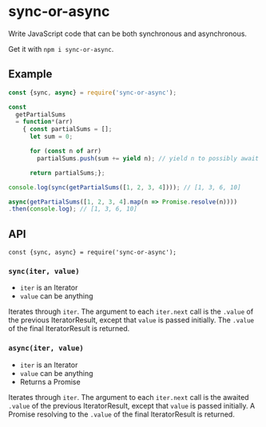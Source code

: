 # sync-or-async

Write JavaScript code that can be both synchronous and asynchronous.

Get it with `npm i sync-or-async`.

## Example

```javascript
const {sync, async} = require('sync-or-async');

const
  getPartialSums
  = function*(arr)
    { const partialSums = [];
      let sum = 0;

      for (const n of arr)
        partialSums.push(sum += yield n); // yield n to possibly await it.

      return partialSums;};

console.log(sync(getPartialSums([1, 2, 3, 4]))); // [1, 3, 6, 10]

async(getPartialSums([1, 2, 3, 4].map(n => Promise.resolve(n))))
.then(console.log); // [1, 3, 6, 10]
```

## API

`const {sync, async} = require('sync-or-async');`

### `sync(iter, value)`

* `iter` is an Iterator
* `value` can be anything

Iterates through `iter`. The argument to each `iter.next` call is the `.value`
of the previous IteratorResult, except that `value` is passed
initially. The `.value` of the final IteratorResult is returned.

### `async(iter, value)`

* `iter` is an Iterator
* `value` can be anything
* Returns a Promise

Iterates through `iter`. The argument to each `iter.next` call is the awaited
`.value` of the previous IteratorResult, except that `value` is
passed initially. A Promise resolving to the `.value` of the final
IteratorResult is returned.
